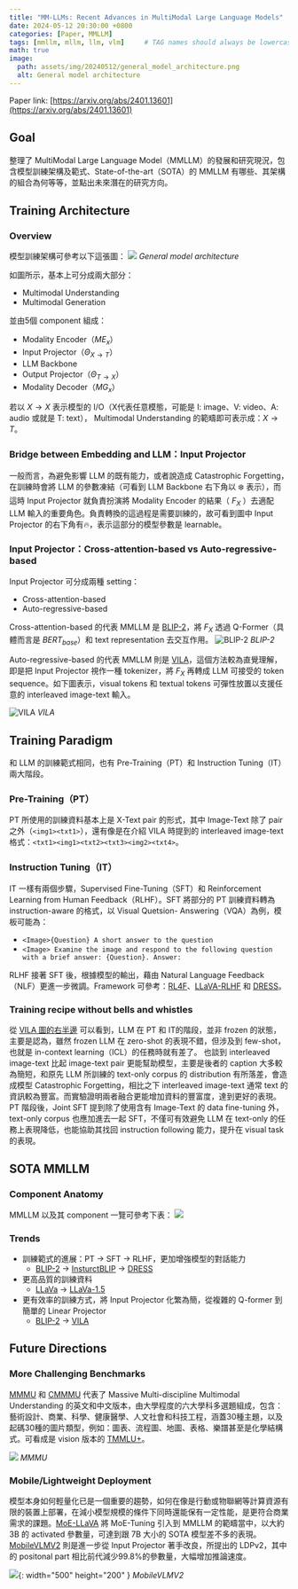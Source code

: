 ```yaml
---
title: "MM-LLMs: Recent Advances in MultiModal Large Language Models"
date: 2024-05-12 20:30:00 +0800
categories: [Paper, MMLLM]
tags: [mmllm, mllm, llm, vlm]     # TAG names should always be lowercase
math: true
image:
  path: assets/img/20240512/general_model_architecture.png
  alt: General model architecture
---
```


Paper link: [https://arxiv.org/abs/2401.13601](https://arxiv.org/abs/2401.13601)

## Goal
整理了 MultiModal Large Language Model（MMLLM）的發展和研究現況，包含模型訓練架構及範式、State-of-the-art（SOTA）的 MMLLM 有哪些、其架構的組合為何等等，並點出未來潛在的研究方向。

## Training Architecture
### Overview
模型訓練架構可參考以下這張圖：
![](assets/img/20240512/general_model_architecture.png)
_General model architecture_

如圖所示，基本上可分成兩大部分：
- Multimodal Understanding
- Multimodal Generation

並由5個 component 組成：
- Modality Encoder（$ME_x$）
- Input Projector（$\Theta_{X \to T}$）
- LLM Backbone
- Output Projector（$\Theta_{T \to X}$）
- Modality Decoder（$MG_x$）

若以 $X \to X$ 表示模型的 I/O（X代表任意模態，可能是 I: image、V: video、A: audio 或就是 T: text）， Multimodal Understanding 的範疇即可表示成：$X \to T$。

### Bridge between Embedding and LLM：Input Projector
一般而言，為避免影響 LLM 的既有能力，或者說造成 Catastrophic Forgetting，在訓練時會將 LLM 的參數凍結（可看到 LLM Backbone 右下角以 ❄️ 表示），而這時 Input Projector 就負責扮演將 Modality Encoder 的結果（ $F_X$ ）去適配 LLM 輸入的重要角色。負責轉換的這過程是需要訓練的，故可看到圖中 Input Projector 的右下角有🔥，表示這部分的模型參數是 learnable。

### Input Projector：Cross-attention-based vs Auto-regressive-based
Input Projector 可分成兩種 setting：
- Cross-attention-based
- Auto-regressive-based

Cross-attention-based 的代表 MMLLM 是 [BLIP-2](https://arxiv.org/abs/2301.12597)，將 $F_X$ 透過 Q-Former（具體而言是 $BERT_{base}$）和 text representation 去交互作用。
![BLIP-2](assets/img/20240512/q-former.png)
_BLIP-2_

Auto-regressive-based 的代表 MMLLM 則是 [VILA](https://arxiv.org/abs/2312.07533)，這個方法較為直覺理解，即是把 Input Projector 視作一種 tokenizer，將 $F_X$ 再轉成 LLM 可接受的 token sequence。如下圖表示，visual tokens 和 textual tokens 可彈性放置以支援任意的 interleaved
image-text 輸入。

<a name="VILA"></a>

![VILA](assets/img/20240512/vila.png)
_VILA_


## Training Paradigm
和 LLM 的訓練範式相同，也有 Pre-Training（PT）和 Instruction Tuning（IT）兩大階段。

### Pre-Training（PT）
PT 所使用的訓練資料基本上是 X-Text pair 的形式，其中 Image-Text 除了 pair 之外（`<img1><txt1>`），還有像是在介紹 VILA 時提到的 interleaved image-text 格式：`<txt1><img1><txt2><txt3><img2><txt4>`。

### Instruction Tuning（IT）
IT 一樣有兩個步驟，Supervised Fine-Tuning（SFT）和 Reinforcement Learning from Human Feedback（RLHF）。SFT 將部分的 PT 訓練資料轉為 instruction-aware 的格式，以 Visual Quetsion- Answering（VQA）為例，模板可能為：
- `<Image>{Question} A short answer to the question`
- `<Image> Examine the image and respond to the following question with a brief answer: {Question}. Answer:`

RLHF 接著 SFT 後，根據模型的輸出，藉由 Natural Language Feedback（NLF）更進一步微調。Framework 可參考：[RL4F](https://arxiv.org/abs/2305.08844)、[LLaVA-RLHF](https://arxiv.org/abs/2309.14525) 和 [DRESS](https://arxiv.org/abs/2311.10081)。

### Training recipe without bells and whistles
從 [VILA 圖的右半邊](#VILA) 可以看到，LLM 在 PT 和 IT的階段，並非 frozen 的狀態，主要是認為，雖然 frozen LLM 在 zero-shot 的表現不錯，但涉及到 few-shot， 也就是 in-context learning（ICL）的任務時就有差了。 也談到 interleaved image-text 比起 image-text pair 更能幫助模型，主要是後者的 caption 大多較為簡短，和原先 LLM 所訓練的 text-only corpus 的 distribution 有所落差，會造成模型 Catastrophic Forgetting，相比之下 interleaved image-text 通常 text 的資訊較為豐富。而實驗證明兩者融合更能增加資料的豐富度，達到更好的表現。PT 階段後，Joint SFT 提到除了使用含有 Image-Text 的 data fine-tuning 外，text-only corpus 也應加進去一起 SFT，不僅可有效避免 LLM 在 text-only 的任務上表現降低，也能協助其找回 instruction following 能力，提升在 visual task 的表現。

## SOTA MMLLM
### Component Anatomy
MMLLM 以及其 component 一覽可參考下表：
![](assets/img/20240512/sota-mllm.png)

### Trends
- 訓練範式的進展：PT $\to$ SFT $\to$ RLHF，更加增強模型的對話能力
    - [BLIP-2](https://arxiv.org/abs/2301.12597) $\to$ [InsturctBLIP](https://arxiv.org/abs/2305.06500) $\to$ [DRESS](https://arxiv.org/abs/2311.10081)
- 更高品質的訓練資料
    - [LLaVa](https://arxiv.org/abs/2304.08485) $\to$ [LLaVa-1.5](https://arxiv.org/abs/2310.03744)
- 更有效率的訓練方式，將 Input Projector 化繁為簡，從複雜的 Q-former 到簡單的 Linear Projector
    - [BLIP-2](https://arxiv.org/abs/2301.12597) $\to$ [VILA](https://arxiv.org/abs/2312.07533) 


## Future Directions

### More Challenging Benchmarks
[MMMU](https://huggingface.co/datasets/MMMU/MMMU) 和 [CMMMU](https://huggingface.co/datasets/m-a-p/CMMMU) 代表了 Massive Multi-discipline Multimodal Understanding 的英文和中文版本，由大學程度的六大學科多選題組成，包含：藝術設計、商業、科學、健康醫學、人文社會和科技工程，涵蓋30種主題，以及起碼30種的圖片類型，例如：圖表、流程圖、地圖、表格、樂譜甚至是化學結構式。可看成是 vision 版本的 [TMMLU+](https://huggingface.co/datasets/ikala/tmmluplus)。

![](https://cdn-uploads.huggingface.co/production/uploads/6230d750d93e84e233882dbc/2Ulh9yznm1dvISV4xJ_Ok.png)
_MMMU_

### Mobile/Lightweight Deployment

模型本身如何輕量化已是一個重要的趨勢，如何在像是行動或物聯網等計算資源有限的裝置上部署，在減小模型規模的條件下同時還能保有一定性能，是更符合商業需求的課題。[MoE-LLaVA](https://arxiv.org/abs/2401.15947) 將 MoE-Tuning 引入到 MMLLM 的範疇當中，以大約 3B 的 activated 參數量，可達到跟 7B 大小的 SOTA 模型差不多的表現。 [MobileVLMV2](https://arxiv.org/abs/2402.03766) 則是進一步從 Input Projector 著手改良，所提出的 LDPv2，其中的 positonal part 相比前代減少99.8%的參數量，大幅增加推論速度。

![](assets/img/20240512/mobileVLM.png){: width="500" height="200" }
_MobileVLMV2_
